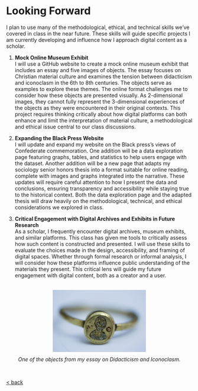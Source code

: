 # Looking Forward

I plan to use many of the methodological, ethical, and technical skills we’ve covered in class in the near future. These skills will guide specific projects I am currently developing and influence how I approach digital content as a scholar.

1. **Mock Online Museum Exhibit**  
   I will use a GitHub website to create a mock online museum exhibit that includes an essay and five images of objects. The essay focuses on Christian material culture and examines the tension between didacticism and iconoclasm in the 6th to 8th centuries. The objects serve as examples to explore these themes. The online format challenges me to consider how these objects are presented visually. As 2-dimensional images, they cannot fully represent the 3-dimensional experiences of the objects as they were encountered in their original contexts. This project requires thinking critically about how digital platforms can both enhance and limit the interpretation of material culture, a methodological and ethical issue central to our class discussions.

2. **Expanding the Black Press Website**  
   I will update and expand my website on the Black press’s views of Confederate commemoration. One addition will be a data exploration page featuring graphs, tables, and statistics to help users engage with the dataset. Another addition will be a new page that adapts my sociology senior honors thesis into a format suitable for online reading, complete with images and graphs integrated into the narrative. These updates will require careful attention to how I present the data and conclusions, ensuring transparency and accessibility while staying true to the historical context. Both the data exploration page and the adapted thesis will draw heavily on the methodological, technical, and ethical considerations we explored in class.

3. **Critical Engagement with Digital Archives and Exhibits in Future Research**  
   As a scholar, I frequently encounter digital archives, museum exhibits, and similar platforms. This class has given me tools to critically assess how such content is constructed and presented. I will use these skills to evaluate the choices made in the design, accessibility, and framing of digital spaces. Whether through formal research or informal analysis, I will consider how these platforms influence public understanding of the materials they present. This critical lens will guide my future engagement with digital content, both as a creator and a user.

<br>
<div style="text-align: center;">
  <img src="ring.jpg" alt="Ring Object" style="max-width: 50%; height: auto;">
  <p style="font-style: italic; font-size: 14px; margin-top: 8px;">One of the objects from my essay on Didacticism and Iconoclasm.</p>
</div>

<br>

[< back](DH.html)
